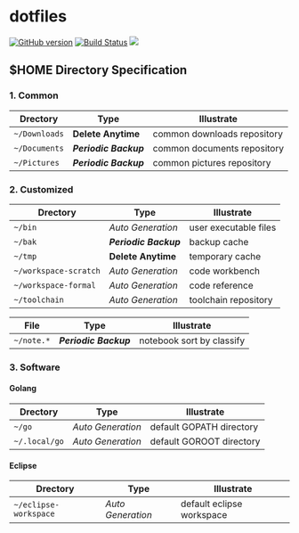 # dotfiles

[![GitHub version](https://badge.fury.io/gh/aggresss%2Fdotfiles.svg)](https://badge.fury.io/gh/aggresss%2Fdotfiles)
[![Build Status](https://www.travis-ci.org/aggresss/dotfiles.svg?branch=master)](https://www.travis-ci.org/aggresss/dotfiles)
[![](https://img.shields.io/github/license/:user/:repo.svg)](https://github.com/aggresss/dotfiles)


## $HOME Directory Specification

### 1. Common

| Drectory | Type | Illustrate |
|---|---|---|
| `~/Downloads` | **Delete Anytime** | common downloads repository |
| `~/Documents` | ***Periodic Backup*** | common documents repository |
| `~/Pictures` | ***Periodic Backup*** | common pictures repository |

### 2. Customized

| Drectory | Type | Illustrate |
|---|---|---|
| `~/bin` | *Auto Generation* | user executable files |
| `~/bak` | ***Periodic Backup*** | backup cache |
| `~/tmp` | **Delete Anytime** | temporary cache |
| `~/workspace-scratch` | *Auto Generation* | code workbench |
| `~/workspace-formal` | *Auto Generation* | code reference |
| `~/toolchain` | *Auto Generation* | toolchain repository |

| File | Type | Illustrate |
|---|---|---|
| `~/note.*` | ***Periodic Backup*** | notebook sort by classify |

### 3. Software

#### Golang

| Drectory | Type | Illustrate |
|---|---|---|
| `~/go` | *Auto Generation* | default GOPATH directory |
| `~/.local/go` | *Auto Generation* | default GOROOT directory |

#### Eclipse
| Drectory | Type | Illustrate |
|---|---|---|
| `~/eclipse-workspace` | *Auto Generation* | default eclipse workspace |
